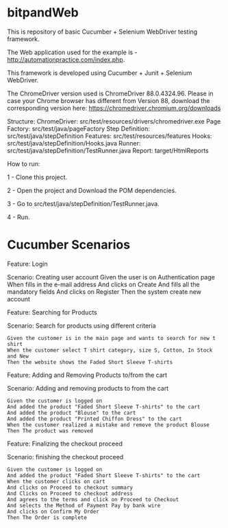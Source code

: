 # bitpandWeb

This is repository of basic Cucumber + Selenium WebDriver testing framework.

The Web application used for the example is - http://automationpractice.com/index.php.

This framework is developed using Cucumber + Junit + Selenium WebDriver.

The ChromeDriver version used is ChromeDriver 88.0.4324.96. Please in case your Chrome browser has different from Version 88, download the corresponding version here: https://chromedriver.chromium.org/downloads

Structure:
ChromeDriver: src/test/resources/drivers/chromedriver.exe
Page Factory: src/test/java/pageFactory
Step Definition: src/test/java/stepDefinition
Features: src/test/resources/features
Hooks: src/test/java/stepDefinition/Hooks.java
Runner: src/test/java/stepDefinition/TestRunner.java
Report: target/HtmlReports

How to run:

1 - Clone this project.

2 - Open the project and Download the POM dependencies.

3 - Go to src/test/java/stepDefinition/TestRunner.java.

4 - Run.




# Cucumber Scenarios

Feature: Login

  Scenario: Creating user account
    Given the user is on Authentication page
    When fills in the e-mail address
    And clicks on Create
    And fills all the mandatory fields
    And clicks on Register
    Then the system create new account

    
 Feature: Searching for Products

  Scenario: Search for products using different criteria
  
    Given the customer is in the main page and wants to search for new t shirt
    When the customer select T shirt category, size S, Cotton, In Stock and New
    Then the website shows the Faded Short Sleeve T-shirts
    
 Feature: Adding and Removing Products to/from the cart

  Scenario: Adding and removing products to from the cart
  
    Given the customer is logged on
    And added the product "Faded Short Sleeve T-shirts" to the cart
    And added the product "Blouse" to the cart
    And added the product "Printed Chiffon Dress" to the cart
    When the customer realized a mistake and remove the product Blouse
    Then The product was removed

 Feature: Finalizing the checkout proceed

  Scenario: finishing the checkout proceed
  
    Given the customer is logged on
    And added the product "Faded Short Sleeve T-shirts" to the cart
    When the customer clicks on cart
    And clicks on Proceed to checkout summary
    And Clicks on Proceed to checkout address
    And agrees to the terms and click on Proceed to Checkout
    And selects the Method of Payment Pay by bank wire
    And clicks on Confirm My Order
    Then The Order is complete

